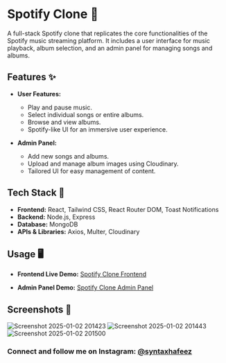 # Spotify Clone 🎵

A full-stack Spotify clone that replicates the core functionalities of the Spotify music streaming platform. It includes a user interface for music playback, album selection, and an admin panel for managing songs and albums. 

## Features ✨

- **User Features:**
  - Play and pause music.
  - Select individual songs or entire albums.
  - Browse and view albums.
  - Spotify-like UI for an immersive user experience.

- **Admin Panel:**
  - Add new songs and albums.
  - Upload and manage album images using Cloudinary.
  - Tailored UI for easy management of content.

## Tech Stack 🚀

- **Frontend:** React, Tailwind CSS, React Router DOM, Toast Notifications
- **Backend:** Node.js, Express
- **Database:** MongoDB
- **APIs & Libraries:** Axios, Multer, Cloudinary

## Usage 🖥️
- **Frontend Live Demo:** [Spotify Clone Frontend](https://spotify-fullstack-frontend-ray1.onrender.com/)

- **Admin Panel Demo:** [Spotify Clone Admin Panel](https://spotify-fullstack-admin-hkc3.onrender.com/list-song)

## Screenshots 📸

![Screenshot 2025-01-02 201423](https://github.com/user-attachments/assets/932bd427-849c-4716-8592-9cff7f8feb22)
![Screenshot 2025-01-02 201443](https://github.com/user-attachments/assets/87f70a4c-0e1c-408c-bddf-858b8cfdbb65)
![Screenshot 2025-01-02 201500](https://github.com/user-attachments/assets/be767331-7b1d-46bb-b5e5-5d8715871e1d)



### Connect and follow me on Instagram: [@syntaxhafeez](https://www.instagram.com/syntaxhafeez)
